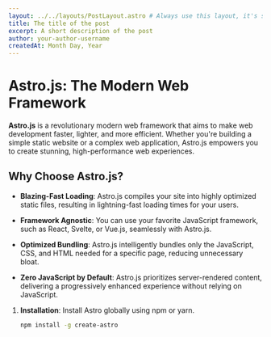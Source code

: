 ```yaml
---
layout: ../../layouts/PostLayout.astro # Always use this layout, it's so the post gets properly styled
title: The title of the post
excerpt: A short description of the post
author: your-author-username
createdAt: Month Day, Year
---
```


# Astro.js: The Modern Web Framework

**Astro.js** is a revolutionary modern web framework that aims to make web development faster, lighter, and more efficient. Whether you're building a simple static website or a complex web application, Astro.js empowers you to create stunning, high-performance web experiences.

## Why Choose Astro.js?

- **Blazing-Fast Loading**: Astro.js compiles your site into highly optimized static files, resulting in lightning-fast loading times for your users.

- **Framework Agnostic**: You can use your favorite JavaScript framework, such as React, Svelte, or Vue.js, seamlessly with Astro.js.

- **Optimized Bundling**: Astro.js intelligently bundles only the JavaScript, CSS, and HTML needed for a specific page, reducing unnecessary bloat.

- **Zero JavaScript by Default**: Astro.js prioritizes server-rendered content, delivering a progressively enhanced experience without relying on JavaScript.

1. **Installation**: Install Astro globally using npm or yarn.

   ```bash
   npm install -g create-astro
   ```
